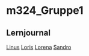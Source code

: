 # m324_Gruppe1

## Lernjournal

[Linus](/Lernjournal/Linus.md)
[Loris](/Lernjournal/Loris.md)
[Lorena](/Lernjournal/Lorena.md)
[Sandro](/Lernjournal/Sandro.md)
